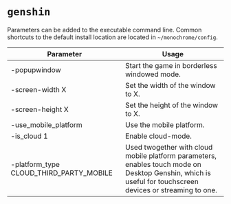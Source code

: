 # `genshin`

Parameters can be added to the executable command line. Common shortcuts to the default install location are located in `~/monochrome/config`.

Parameter|Usage
-|-
-popupwindow|Start the game in borderless windowed mode.
-screen-width X|Set the width of the window to X.
-screen-height X|Set the height of the window to X.
-use_mobile_platform|Use the mobile platform.
-is_cloud 1|Enable cloud-mode.
-platform_type CLOUD_THIRD_PARTY_MOBILE|Used twogether with cloud mobile platform parameters, enables touch mode on Desktop Genshin, which is useful for touchscreen devices or streaming to one.
